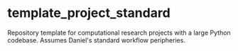 # template_project_standard
Repository template for computational research projects with a large Python codebase. Assumes Daniel's standard workflow peripheries.  
